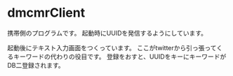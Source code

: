 # dmcmrClient

携帯側のプログラムです。
起動時にUUIDを発信するようにしています。

起動後にテキスト入力画面をつくっています。
ここがtwitterから引っ張ってくるキーワードの代わりの役目です。
登録をおすと、UUIDをキーにキーワードがDB二登録されます。

